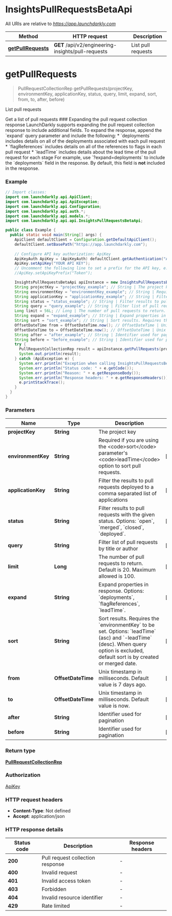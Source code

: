 # InsightsPullRequestsBetaApi

All URIs are relative to *https://app.launchdarkly.com*

| Method | HTTP request | Description |
|------------- | ------------- | -------------|
| [**getPullRequests**](InsightsPullRequestsBetaApi.md#getPullRequests) | **GET** /api/v2/engineering-insights/pull-requests | List pull requests |


<a name="getPullRequests"></a>
# **getPullRequests**
> PullRequestCollectionRep getPullRequests(projectKey, environmentKey, applicationKey, status, query, limit, expand, sort, from, to, after, before)

List pull requests

Get a list of pull requests  ### Expanding the pull request collection response  LaunchDarkly supports expanding the pull request collection response to include additional fields.  To expand the response, append the &#x60;expand&#x60; query parameter and include the following:  * &#x60;deployments&#x60; includes details on all of the deployments associated with each pull request * &#x60;flagReferences&#x60; includes details on all of the references to flags in each pull request * &#x60;leadTime&#x60; includes details about the lead time of the pull request for each stage  For example, use &#x60;?expand&#x3D;deployments&#x60; to include the &#x60;deployments&#x60; field in the response. By default, this field is **not** included in the response. 

### Example
```java
// Import classes:
import com.launchdarkly.api.ApiClient;
import com.launchdarkly.api.ApiException;
import com.launchdarkly.api.Configuration;
import com.launchdarkly.api.auth.*;
import com.launchdarkly.api.models.*;
import com.launchdarkly.api.api.InsightsPullRequestsBetaApi;

public class Example {
  public static void main(String[] args) {
    ApiClient defaultClient = Configuration.getDefaultApiClient();
    defaultClient.setBasePath("https://app.launchdarkly.com");
    
    // Configure API key authorization: ApiKey
    ApiKeyAuth ApiKey = (ApiKeyAuth) defaultClient.getAuthentication("ApiKey");
    ApiKey.setApiKey("YOUR API KEY");
    // Uncomment the following line to set a prefix for the API key, e.g. "Token" (defaults to null)
    //ApiKey.setApiKeyPrefix("Token");

    InsightsPullRequestsBetaApi apiInstance = new InsightsPullRequestsBetaApi(defaultClient);
    String projectKey = "projectKey_example"; // String | The project key
    String environmentKey = "environmentKey_example"; // String | Required if you are using the <code>sort</code> parameter's <code>leadTime</code> option to sort pull requests.
    String applicationKey = "applicationKey_example"; // String | Filter the results to pull requests deployed to a comma separated list of applications
    String status = "status_example"; // String | Filter results to pull requests with the given status. Options: `open`, `merged`, `closed`, `deployed`.
    String query = "query_example"; // String | Filter list of pull requests by title or author
    Long limit = 56L; // Long | The number of pull requests to return. Default is 20. Maximum allowed is 100.
    String expand = "expand_example"; // String | Expand properties in response. Options: `deployments`, `flagReferences`, `leadTime`.
    String sort = "sort_example"; // String | Sort results. Requires the `environmentKey` to be set. Options: `leadTime` (asc) and `-leadTime` (desc). When query option is excluded, default sort is by created or merged date.
    OffsetDateTime from = OffsetDateTime.now(); // OffsetDateTime | Unix timestamp in milliseconds. Default value is 7 days ago.
    OffsetDateTime to = OffsetDateTime.now(); // OffsetDateTime | Unix timestamp in milliseconds. Default value is now.
    String after = "after_example"; // String | Identifier used for pagination
    String before = "before_example"; // String | Identifier used for pagination
    try {
      PullRequestCollectionRep result = apiInstance.getPullRequests(projectKey, environmentKey, applicationKey, status, query, limit, expand, sort, from, to, after, before);
      System.out.println(result);
    } catch (ApiException e) {
      System.err.println("Exception when calling InsightsPullRequestsBetaApi#getPullRequests");
      System.err.println("Status code: " + e.getCode());
      System.err.println("Reason: " + e.getResponseBody());
      System.err.println("Response headers: " + e.getResponseHeaders());
      e.printStackTrace();
    }
  }
}
```

### Parameters

| Name | Type | Description  | Notes |
|------------- | ------------- | ------------- | -------------|
| **projectKey** | **String**| The project key | |
| **environmentKey** | **String**| Required if you are using the &lt;code&gt;sort&lt;/code&gt; parameter&#39;s &lt;code&gt;leadTime&lt;/code&gt; option to sort pull requests. | [optional] |
| **applicationKey** | **String**| Filter the results to pull requests deployed to a comma separated list of applications | [optional] |
| **status** | **String**| Filter results to pull requests with the given status. Options: &#x60;open&#x60;, &#x60;merged&#x60;, &#x60;closed&#x60;, &#x60;deployed&#x60;. | [optional] |
| **query** | **String**| Filter list of pull requests by title or author | [optional] |
| **limit** | **Long**| The number of pull requests to return. Default is 20. Maximum allowed is 100. | [optional] |
| **expand** | **String**| Expand properties in response. Options: &#x60;deployments&#x60;, &#x60;flagReferences&#x60;, &#x60;leadTime&#x60;. | [optional] |
| **sort** | **String**| Sort results. Requires the &#x60;environmentKey&#x60; to be set. Options: &#x60;leadTime&#x60; (asc) and &#x60;-leadTime&#x60; (desc). When query option is excluded, default sort is by created or merged date. | [optional] |
| **from** | **OffsetDateTime**| Unix timestamp in milliseconds. Default value is 7 days ago. | [optional] |
| **to** | **OffsetDateTime**| Unix timestamp in milliseconds. Default value is now. | [optional] |
| **after** | **String**| Identifier used for pagination | [optional] |
| **before** | **String**| Identifier used for pagination | [optional] |

### Return type

[**PullRequestCollectionRep**](PullRequestCollectionRep.md)

### Authorization

[ApiKey](../README.md#ApiKey)

### HTTP request headers

 - **Content-Type**: Not defined
 - **Accept**: application/json

### HTTP response details
| Status code | Description | Response headers |
|-------------|-------------|------------------|
| **200** | Pull request collection response |  -  |
| **400** | Invalid request |  -  |
| **401** | Invalid access token |  -  |
| **403** | Forbidden |  -  |
| **404** | Invalid resource identifier |  -  |
| **429** | Rate limited |  -  |

